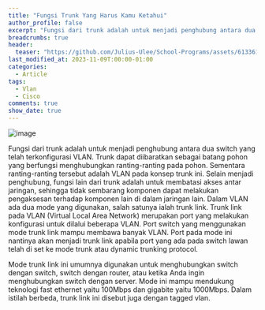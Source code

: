 ```yaml
---
title: "Fungsi Trunk Yang Harus Kamu Ketahui"
author_profile: false
excerpt: "Fungsi dari trunk adalah untuk menjadi penghubung antara dua switch yang telah terkonfigurasi VLAN."
breadcrumbs: true
header:
  teaser: "https://github.com/Julius-Ulee/School-Programs/assets/61336116/52bee60b-7176-4570-a10d-3d7a4563ff76"
last_modified_at: 2023-11-09T:00:00-01:00
categories:
  - Article
tags:
  - Vlan
  - Cisco
comments: true
show_date: true
---
```


![image](https://github.com/Julius-Ulee/School-Programs/assets/61336116/0cb67e4f-a76e-481a-a039-f118469a0fb1)

Fungsi dari trunk adalah untuk menjadi penghubung antara dua switch yang telah terkonfigurasi VLAN. Trunk dapat diibaratkan sebagai batang pohon yang berfungsi menghubungkan ranting-ranting pada pohon. Sementara ranting-ranting tersebut adalah VLAN pada konsep trunk ini. Selain menjadi penghubung, fungsi lain dari trunk adalah untuk membatasi akses antar jaringan, sehingga tidak sembarang komponen dapat melakukan pengaksesan terhadap komponen lain di dalam jaringan lain.
Dalam VLAN ada dua mode yang digunakan, salah satunya ialah trunk link. Trunk link pada VLAN (Virtual Local Area Network) merupakan port yang melakukan konfigurasi untuk dilalui beberapa VLAN. Port switch yang menggunakan mode trunk link mampu membawa banyak VLAN. Port pada mode ini nantinya akan menjadi trunk link apabila port yang ada pada switch lawan telah di set ke mode trunk atau dynamic trunking protocol.

Mode trunk link ini umumnya digunakan untuk menghubungkan switch dengan switch, switch dengan router, atau ketika Anda ingin menghubungkan switch dengan server. Mode ini mampu mendukung teknologi fast ethernet yaitu 100Mbps dan gigabite yaitu 1000Mbps. Dalam istilah berbeda, trunk link ini disebut juga dengan tagged vlan.
